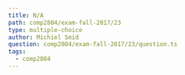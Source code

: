 ```yaml
---
title: N/A
path: comp2804/exam-fall-2017/23
type: multiple-choice
author: Michiel Smid
question: comp2804/exam-fall-2017/23/question.ts
tags:
  - comp2804
---
```

